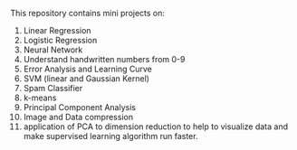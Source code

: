 This repository contains mini projects on:
1. Linear Regression
2. Logistic Regression
3. Neural Network
4. Understand handwritten numbers from 0-9
5. Error Analysis and Learning Curve
6. SVM (linear and Gaussian Kernel)
7. Spam Classifier
8. k-means
9. Principal Component Analysis
10. Image and Data compression
11. application of PCA to dimension reduction to help to visualize data and make supervised learning algorithm run faster.
